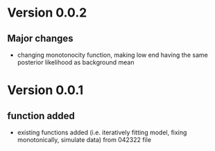 # Version 0.0.2

## Major changes

* changing monotonocity function, making low end having the same posterior likelihood as background mean


# Version 0.0.1

## function added

* existing functions added (i.e. iteratively fitting model, fixing monotonically, simulate data) from 042322 file

